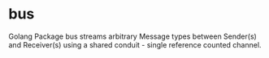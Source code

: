 # bus
Golang Package bus streams arbitrary Message types between Sender(s) and Receiver(s) using a shared conduit - single reference counted channel.
